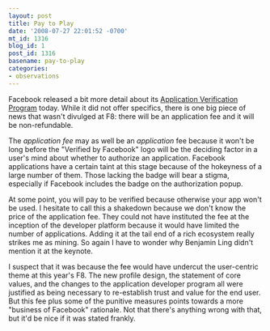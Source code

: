 ```yaml
---
layout: post
title: Pay to Play
date: '2008-07-27 22:01:52 -0700'
mt_id: 1316
blog_id: 1
post_id: 1316
basename: pay-to-play
categories:
- observations
---
```

<p>
Facebook released a bit more detail about its <a href="http://developers.facebook.com/verification.php">Application Verification Program</a> today. While it did not offer specifics, there is one big piece of news that wasn't divulged at F8: there will be an application fee and it will be non-refundable.
</p>
<p>
The <em>application fee</em> may as well be an <em>application</em> fee because it won't be long before the "Verified by Facebook" logo will be the deciding factor in a user's mind about whether to authorize an application. Facebook applications have a certain taint at this stage because of the hokeyness of a large number of them. Those lacking the badge will bear a stigma, especially if Facebook includes the badge on the authorization popup.
</p>
<p>
At some point, you will pay to be verified because otherwise your app won't be used. I hesitate to call this a shakedown because we don't know the price of the application fee. They could not have instituted the fee at the inception of the developer platform because it would have limited the number of applications. Adding it at the tail end of a rich ecosystem really strikes me as mining. So again I have to wonder why Benjamin Ling didn't mention it at the keynote.
</p>
<p>
I suspect that it was because the fee would have undercut the user-centric theme at this year's F8. The new profile design, the statement of core values, and the changes to the application developer program all were justified as being necessary to re-establish trust and value for the end user. But this fee plus some of the punitive measures points towards a more "business of Facebook" rationale. Not that there's anything wrong with that, but it'd be nice if it was stated frankly.
</p>
